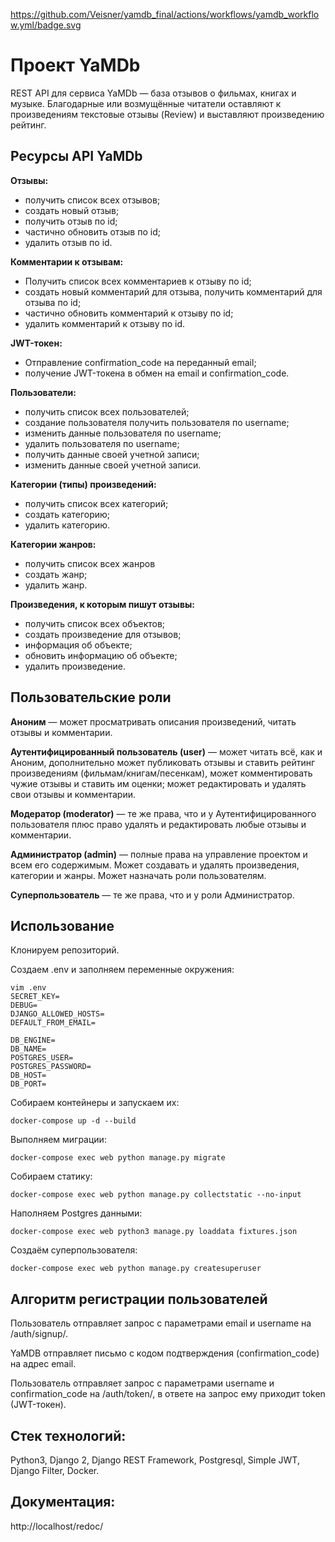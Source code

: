 https://github.com/Veisner/yamdb_final/actions/workflows/yamdb_workflow.yml/badge.svg

# Проект YaMDb

REST API для сервиса YaMDb — база отзывов о фильмах, книгах и музыке.
Благодарные или возмущённые читатели оставляют к произведениям текстовые отзывы (Review) и выставляют произведению рейтинг.

## Ресурсы API YaMDb

**Отзывы:**
- получить список всех отзывов;
- создать новый отзыв;
- получить отзыв по id;
- частично обновить отзыв по id;
- удалить отзыв по id.

**Комментарии к отзывам:**
- Получить список всех комментариев к отзыву по id;
- создать новый комментарий для отзыва, получить комментарий для отзыва по id;
- частично обновить комментарий к отзыву по id;
- удалить комментарий к отзыву по id.

**JWT-токен:**
- Отправление confirmation_code на переданный email;
- получение JWT-токена в обмен на email и confirmation_code.

**Пользователи:**
- получить список всех пользователей;
- создание пользователя получить пользователя по username;
- изменить данные пользователя по username;
- удалить пользователя по username;
- получить данные своей учетной записи;
- изменить данные своей учетной записи.

**Категории (типы) произведений:**
- получить список всех категорий;
- создать категорию;
- удалить категорию.

**Категории жанров:**
- получить список всех жанров
- создать жанр;
- удалить жанр.

**Произведения, к которым пишут отзывы:**
- получить список всех объектов;
- создать произведение для отзывов;
- информация об объекте;
- обновить информацию об объекте;
- удалить произведение.

## Пользовательские роли

**Аноним** — может просматривать описания произведений, читать отзывы и комментарии.

**Аутентифицированный пользователь (user)** — может читать всё, как и Аноним, дополнительно может публиковать отзывы и ставить рейтинг произведениям (фильмам/книгам/песенкам), может комментировать чужие отзывы и ставить им оценки; может редактировать и удалять свои отзывы и комментарии.

**Модератор (moderator)** — те же права, что и у Аутентифицированного пользователя плюс право удалять и редактировать любые отзывы и комментарии.

**Администратор (admin)** — полные права на управление проектом и всем его содержимым. Может создавать и удалять произведения, категории и жанры. Может назначать роли пользователям.

**Суперпользователь** — те же права, что и у роли Администратор.

## Использование

Клонируем репозиторий.

Создаем .env и заполняем переменные окружения:
```
vim .env
SECRET_KEY=
DEBUG=
DJANGO_ALLOWED_HOSTS=
DEFAULT_FROM_EMAIL=

DB_ENGINE=
DB_NAME=
POSTGRES_USER=
POSTGRES_PASSWORD=
DB_HOST=
DB_PORT=
```

Собираем контейнеры и запускаем их:
```
docker-compose up -d --build
```

Выполняем миграции:
```
docker-compose exec web python manage.py migrate
```

Cобираем статику:
```
docker-compose exec web python manage.py collectstatic --no-input
```

Наполняем Postgres данными:
```
docker-compose exec web python3 manage.py loaddata fixtures.json
```

Cоздаём суперпользователя:
```
docker-compose exec web python manage.py createsuperuser
```

## Алгоритм регистрации пользователей

Пользователь отправляет запрос с параметрами email и username на /auth/signup/.

YaMDB отправляет письмо с кодом подтверждения (confirmation_code) на адрес email.

Пользователь отправляет запрос с параметрами username и confirmation_code на /auth/token/, 
в ответе на запрос ему приходит token (JWT-токен).


## Стек технологий:

Python3, Django 2, Django REST Framework, Postgresql, Simple JWT, Django Filter, Docker.


## Документация:

http://localhost/redoc/
